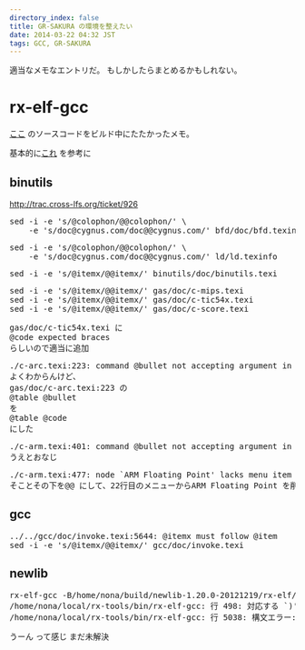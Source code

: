 ```yaml
---
directory_index: false
title: GR-SAKURA の環境を整えたい
date: 2014-03-22 04:32 JST
tags: GCC, GR-SAKURA
---
```


適当なメモなエントリだ。
もしかしたらまとめるかもしれない。

# rx-elf-gcc
[ここ](http://www.kpitgnutools.com/sourceCode.php) のソースコードをビルド中にたたかったメモ。

基本的に[これ](http://qiita.com/jjzak/items/8e9d9d98370181aa97fa) を参考に

## binutils

http://trac.cross-lfs.org/ticket/926
<pre>
sed -i -e 's/@colophon/@@colophon/' \
    -e 's/doc@cygnus.com/doc@@cygnus.com/' bfd/doc/bfd.texinfo
</pre>
<pre>
sed -i -e 's/@colophon/@@colophon/' \
    -e 's/doc@cygnus.com/doc@@cygnus.com/' ld/ld.texinfo
</pre>
<pre>
sed -i -e 's/@itemx/@@itemx/' binutils/doc/binutils.texi
</pre>
<pre>
sed -i -e 's/@itemx/@@itemx/' gas/doc/c-mips.texi
sed -i -e 's/@itemx/@@itemx/' gas/doc/c-tic54x.texi
sed -i -e 's/@itemx/@@itemx/' gas/doc/c-score.texi
</pre>

<pre>
gas/doc/c-tic54x.texi に
@code expected braces
らしいので適当に追加
</pre>

<pre>
./c-arc.texi:223: command @bullet not accepting argument in brace should not be on @table line
よくわからんけど、
gas/doc/c-arc.texi:223 の
@table @bullet
を
@table @code
にした
</pre>

<pre>
./c-arm.texi:401: command @bullet not accepting argument in brace should not be on @table line
うえとおなじ
</pre>

<pre>
./c-arm.texi:477: node `ARM Floating Point' lacks menu item for `ARM-Relocations' despite being its Up target
そことその下を@@ にして、22行目のメニューからARM Floating Point を削除
</pre>


## gcc

<pre>
../../gcc/doc/invoke.texi:5644: @itemx must follow @item
sed -i -e 's/@itemx/@@itemx/' gcc/doc/invoke.texi
</pre>

## newlib

<pre>
rx-elf-gcc -B/home/nona/build/newlib-1.20.0-20121219/rx-elf/newlib/ -isystem /home/nona/build/newlib-1.20.0-20121219/rx-elf/newlib/targ-include -isystem /home/nona/build/newlib-1.20.0-20121219/newlib/libc/include -B/home/nona/build/newlib-1.20.0-20121219/rx-elf/libgloss/rx -L/home/nona/build/newlib-1.20.0-20121219/rx-elf/libgloss/libnosys -L/home/nona/build/newlib-1.20.0-20121219/libgloss/rx    -DPACKAGE_NAME=\"newlib\" -DPACKAGE_TARNAME=\"newlib\" -DPACKAGE_VERSION=\"1.20.0\" -DPACKAGE_STRING=\"newlib\ 1.20.0\" -DPACKAGE_BUGREPORT=\"\" -DPACKAGE_URL=\"\" -I. -I../../../.././newlib/libc/argz -ffunction-sections -fdata-sections  -DMISSING_SYSCALL_NAMES -fno-builtin      -g -O2 -c -o lib_a-dummy.o `test -f 'dummy.c' || echo '../../../.././newlib/libc/argz/'`dummy.c
/home/nona/local/rx-tools/bin/rx-elf-gcc: 行 498: 対応する `)' を探索中に予期しないファイル終了 (EOF) です
/home/nona/local/rx-tools/bin/rx-elf-gcc: 行 5038: 構文エラー: 予期しないファイル終了 (EOF) です
</pre>

うーん って感じ
まだ未解決

